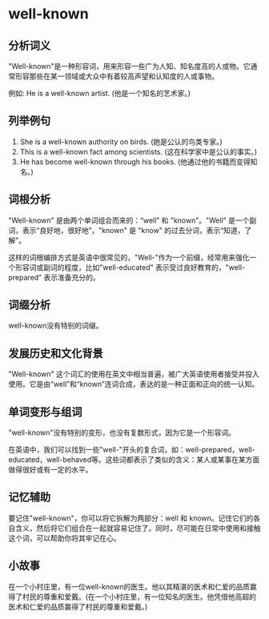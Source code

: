 # well-known

## 分析词义

  

"Well-known"是一种形容词，用来形容一些广为人知、知名度高的人或物。它通常形容那些在某一领域或大众中有着较高声望和认知度的人或事物。

  

例如: He is a well-known artist. (他是一个知名的艺术家。)

  

## 列举例句

  

1.  She is a well-known authority on birds. (她是公认的鸟类专家。)
2.  This is a well-known fact among scientists. (这在科学家中是公认的事实。)
3.  He has become well-known through his books. (他通过他的书籍而变得知名。)

  

## 词根分析

  

"Well-known" 是由两个单词组合而来的：“well” 和 "known"。"Well" 是一个副词，表示“良好地，很好地”，"known" 是 "know" 的过去分词，表示“知道，了解”。

  

这样的词根编排方式是英语中很常见的，"Well-"作为一个前缀，经常用来强化一个形容词或副词的程度，比如"well-educated" 表示受过良好教育的，"well-prepared" 表示准备充分的。

  

## 词缀分析

  

well-known没有特别的词缀。

  

## 发展历史和文化背景

  

"Well-known" 这个词汇的使用在英文中相当普遍，被广大英语使用者接受并投入使用。它是由“well”和“known”连词合成，表达的是一种正面和正向的统一认知。

  

## 单词变形与组词

  

"well-known"没有特别的变形，也没有复数形式，因为它是一个形容词。

  

在英语中，我们可以找到一些"well-"开头的复合词，如：well-prepared，well-educated，well-behaved等。这些词都表示了类似的含义：某人或某事在某方面做得很好或有一定的水平。

  

## 记忆辅助

  

要记住"well-known"，你可以将它拆解为两部分：well 和 known。记住它们的各自含义，然后将它们组合在一起就容易记住了。同时，尽可能在日常中使用和接触这个词，可以帮助你将其牢记在心。

  

## 小故事

  

在一个小村庄里，有一位well-known的医生。他以其精湛的医术和仁爱的品质赢得了村民的尊重和爱戴。(在一个小村庄里，有一位知名的医生。他凭借他高超的医术和仁爱的品质赢得了村民的尊重和爱戴。)

